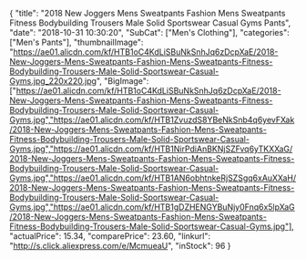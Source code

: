 {
	"title": "2018 New Joggers Mens Sweatpants Fashion Mens Sweatpants Fitness Bodybuilding Trousers Male Solid Sportswear Casual Gyms Pants",
	"date": "2018-10-31 10:30:20",
	"SubCat": ["Men's Clothing"],
	"categories": ["Men's Pants"],
	"thumbnailImage": "https://ae01.alicdn.com/kf/HTB1oC4KdLiSBuNkSnhJq6zDcpXaE/2018-New-Joggers-Mens-Sweatpants-Fashion-Mens-Sweatpants-Fitness-Bodybuilding-Trousers-Male-Solid-Sportswear-Casual-Gyms.jpg_220x220.jpg",
	"BigImage": ["https://ae01.alicdn.com/kf/HTB1oC4KdLiSBuNkSnhJq6zDcpXaE/2018-New-Joggers-Mens-Sweatpants-Fashion-Mens-Sweatpants-Fitness-Bodybuilding-Trousers-Male-Solid-Sportswear-Casual-Gyms.jpg","https://ae01.alicdn.com/kf/HTB1ZvuzdS8YBeNkSnb4q6yevFXak/2018-New-Joggers-Mens-Sweatpants-Fashion-Mens-Sweatpants-Fitness-Bodybuilding-Trousers-Male-Solid-Sportswear-Casual-Gyms.jpg","https://ae01.alicdn.com/kf/HTB1NirPdiAnBKNjSZFvq6yTKXXaG/2018-New-Joggers-Mens-Sweatpants-Fashion-Mens-Sweatpants-Fitness-Bodybuilding-Trousers-Male-Solid-Sportswear-Casual-Gyms.jpg","https://ae01.alicdn.com/kf/HTB1AN6obhtnkeRjSZSgq6xAuXXaH/2018-New-Joggers-Mens-Sweatpants-Fashion-Mens-Sweatpants-Fitness-Bodybuilding-Trousers-Male-Solid-Sportswear-Casual-Gyms.jpg","https://ae01.alicdn.com/kf/HTB1gDZHENGYBuNjy0Fnq6x5lpXaG/2018-New-Joggers-Mens-Sweatpants-Fashion-Mens-Sweatpants-Fitness-Bodybuilding-Trousers-Male-Solid-Sportswear-Casual-Gyms.jpg"],
	"actualPrice": 15.34,
	"comparePrice": 23.60,
	"linkurl": "http://s.click.aliexpress.com/e/McmueaU",
	"inStock": 96
}
